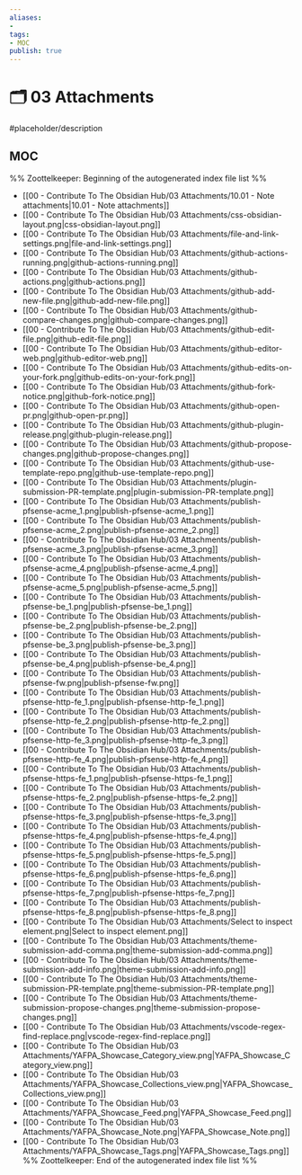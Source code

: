 ```yaml
---
aliases:
- 
tags:
- MOC
publish: true
---
```


# 🗂️ 03 Attachments

#placeholder/description 

## MOC

%% Zoottelkeeper: Beginning of the autogenerated index file list  %%
-  [[00 - Contribute To The Obsidian Hub/03 Attachments/10.01 - Note attachments|10.01 - Note attachments]]
-  [[00 - Contribute To The Obsidian Hub/03 Attachments/css-obsidian-layout.png|css-obsidian-layout.png]]
-  [[00 - Contribute To The Obsidian Hub/03 Attachments/file-and-link-settings.png|file-and-link-settings.png]]
-  [[00 - Contribute To The Obsidian Hub/03 Attachments/github-actions-running.png|github-actions-running.png]]
-  [[00 - Contribute To The Obsidian Hub/03 Attachments/github-actions.png|github-actions.png]]
-  [[00 - Contribute To The Obsidian Hub/03 Attachments/github-add-new-file.png|github-add-new-file.png]]
-  [[00 - Contribute To The Obsidian Hub/03 Attachments/github-compare-changes.png|github-compare-changes.png]]
-  [[00 - Contribute To The Obsidian Hub/03 Attachments/github-edit-file.png|github-edit-file.png]]
-  [[00 - Contribute To The Obsidian Hub/03 Attachments/github-editor-web.png|github-editor-web.png]]
-  [[00 - Contribute To The Obsidian Hub/03 Attachments/github-edits-on-your-fork.png|github-edits-on-your-fork.png]]
-  [[00 - Contribute To The Obsidian Hub/03 Attachments/github-fork-notice.png|github-fork-notice.png]]
-  [[00 - Contribute To The Obsidian Hub/03 Attachments/github-open-pr.png|github-open-pr.png]]
-  [[00 - Contribute To The Obsidian Hub/03 Attachments/github-plugin-release.png|github-plugin-release.png]]
-  [[00 - Contribute To The Obsidian Hub/03 Attachments/github-propose-changes.png|github-propose-changes.png]]
-  [[00 - Contribute To The Obsidian Hub/03 Attachments/github-use-template-repo.png|github-use-template-repo.png]]
-  [[00 - Contribute To The Obsidian Hub/03 Attachments/plugin-submission-PR-template.png|plugin-submission-PR-template.png]]
-  [[00 - Contribute To The Obsidian Hub/03 Attachments/publish-pfsense-acme_1.png|publish-pfsense-acme_1.png]]
-  [[00 - Contribute To The Obsidian Hub/03 Attachments/publish-pfsense-acme_2.png|publish-pfsense-acme_2.png]]
-  [[00 - Contribute To The Obsidian Hub/03 Attachments/publish-pfsense-acme_3.png|publish-pfsense-acme_3.png]]
-  [[00 - Contribute To The Obsidian Hub/03 Attachments/publish-pfsense-acme_4.png|publish-pfsense-acme_4.png]]
-  [[00 - Contribute To The Obsidian Hub/03 Attachments/publish-pfsense-acme_5.png|publish-pfsense-acme_5.png]]
-  [[00 - Contribute To The Obsidian Hub/03 Attachments/publish-pfsense-be_1.png|publish-pfsense-be_1.png]]
-  [[00 - Contribute To The Obsidian Hub/03 Attachments/publish-pfsense-be_2.png|publish-pfsense-be_2.png]]
-  [[00 - Contribute To The Obsidian Hub/03 Attachments/publish-pfsense-be_3.png|publish-pfsense-be_3.png]]
-  [[00 - Contribute To The Obsidian Hub/03 Attachments/publish-pfsense-be_4.png|publish-pfsense-be_4.png]]
-  [[00 - Contribute To The Obsidian Hub/03 Attachments/publish-pfsense-fw.png|publish-pfsense-fw.png]]
-  [[00 - Contribute To The Obsidian Hub/03 Attachments/publish-pfsense-http-fe_1.png|publish-pfsense-http-fe_1.png]]
-  [[00 - Contribute To The Obsidian Hub/03 Attachments/publish-pfsense-http-fe_2.png|publish-pfsense-http-fe_2.png]]
-  [[00 - Contribute To The Obsidian Hub/03 Attachments/publish-pfsense-http-fe_3.png|publish-pfsense-http-fe_3.png]]
-  [[00 - Contribute To The Obsidian Hub/03 Attachments/publish-pfsense-http-fe_4.png|publish-pfsense-http-fe_4.png]]
-  [[00 - Contribute To The Obsidian Hub/03 Attachments/publish-pfsense-https-fe_1.png|publish-pfsense-https-fe_1.png]]
-  [[00 - Contribute To The Obsidian Hub/03 Attachments/publish-pfsense-https-fe_2.png|publish-pfsense-https-fe_2.png]]
-  [[00 - Contribute To The Obsidian Hub/03 Attachments/publish-pfsense-https-fe_3.png|publish-pfsense-https-fe_3.png]]
-  [[00 - Contribute To The Obsidian Hub/03 Attachments/publish-pfsense-https-fe_4.png|publish-pfsense-https-fe_4.png]]
-  [[00 - Contribute To The Obsidian Hub/03 Attachments/publish-pfsense-https-fe_5.png|publish-pfsense-https-fe_5.png]]
-  [[00 - Contribute To The Obsidian Hub/03 Attachments/publish-pfsense-https-fe_6.png|publish-pfsense-https-fe_6.png]]
-  [[00 - Contribute To The Obsidian Hub/03 Attachments/publish-pfsense-https-fe_7.png|publish-pfsense-https-fe_7.png]]
-  [[00 - Contribute To The Obsidian Hub/03 Attachments/publish-pfsense-https-fe_8.png|publish-pfsense-https-fe_8.png]]
-  [[00 - Contribute To The Obsidian Hub/03 Attachments/Select to inspect element.png|Select to inspect element.png]]
-  [[00 - Contribute To The Obsidian Hub/03 Attachments/theme-submission-add-comma.png|theme-submission-add-comma.png]]
-  [[00 - Contribute To The Obsidian Hub/03 Attachments/theme-submission-add-info.png|theme-submission-add-info.png]]
-  [[00 - Contribute To The Obsidian Hub/03 Attachments/theme-submission-PR-template.png|theme-submission-PR-template.png]]
-  [[00 - Contribute To The Obsidian Hub/03 Attachments/theme-submission-propose-changes.png|theme-submission-propose-changes.png]]
-  [[00 - Contribute To The Obsidian Hub/03 Attachments/vscode-regex-find-replace.png|vscode-regex-find-replace.png]]
-  [[00 - Contribute To The Obsidian Hub/03 Attachments/YAFPA_Showcase_Category_view.png|YAFPA_Showcase_Category_view.png]]
-  [[00 - Contribute To The Obsidian Hub/03 Attachments/YAFPA_Showcase_Collections_view.png|YAFPA_Showcase_Collections_view.png]]
-  [[00 - Contribute To The Obsidian Hub/03 Attachments/YAFPA_Showcase_Feed.png|YAFPA_Showcase_Feed.png]]
-  [[00 - Contribute To The Obsidian Hub/03 Attachments/YAFPA_Showcase_Note.png|YAFPA_Showcase_Note.png]]
-  [[00 - Contribute To The Obsidian Hub/03 Attachments/YAFPA_Showcase_Tags.png|YAFPA_Showcase_Tags.png]]
%% Zoottelkeeper: End of the autogenerated index file list  %%
